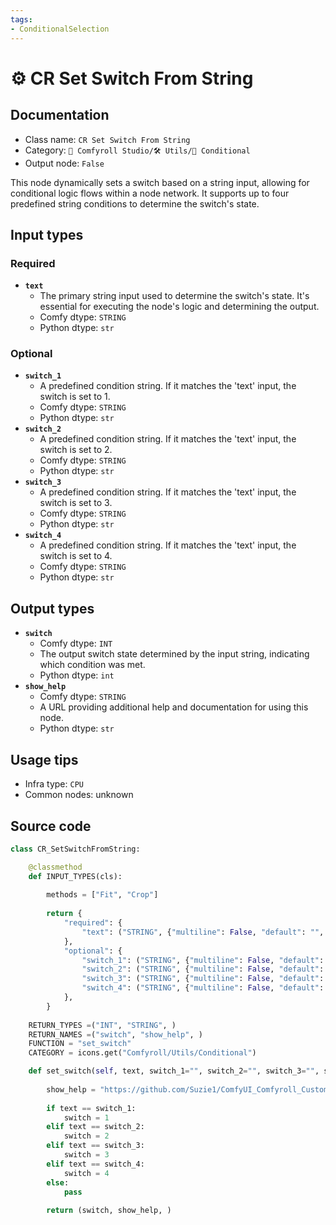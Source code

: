 ```yaml
---
tags:
- ConditionalSelection
---
```


# ⚙️ CR Set Switch From String
## Documentation
- Class name: `CR Set Switch From String`
- Category: `🧩 Comfyroll Studio/🛠️ Utils/🔀 Conditional`
- Output node: `False`

This node dynamically sets a switch based on a string input, allowing for conditional logic flows within a node network. It supports up to four predefined string conditions to determine the switch's state.
## Input types
### Required
- **`text`**
    - The primary string input used to determine the switch's state. It's essential for executing the node's logic and determining the output.
    - Comfy dtype: `STRING`
    - Python dtype: `str`
### Optional
- **`switch_1`**
    - A predefined condition string. If it matches the 'text' input, the switch is set to 1.
    - Comfy dtype: `STRING`
    - Python dtype: `str`
- **`switch_2`**
    - A predefined condition string. If it matches the 'text' input, the switch is set to 2.
    - Comfy dtype: `STRING`
    - Python dtype: `str`
- **`switch_3`**
    - A predefined condition string. If it matches the 'text' input, the switch is set to 3.
    - Comfy dtype: `STRING`
    - Python dtype: `str`
- **`switch_4`**
    - A predefined condition string. If it matches the 'text' input, the switch is set to 4.
    - Comfy dtype: `STRING`
    - Python dtype: `str`
## Output types
- **`switch`**
    - Comfy dtype: `INT`
    - The output switch state determined by the input string, indicating which condition was met.
    - Python dtype: `int`
- **`show_help`**
    - Comfy dtype: `STRING`
    - A URL providing additional help and documentation for using this node.
    - Python dtype: `str`
## Usage tips
- Infra type: `CPU`
- Common nodes: unknown


## Source code
```python
class CR_SetSwitchFromString:

    @classmethod
    def INPUT_TYPES(cls):
    
        methods = ["Fit", "Crop"]
        
        return {
            "required": {
                "text": ("STRING", {"multiline": False, "default": "", "forceInput": True}),
            },
            "optional": {
                "switch_1": ("STRING", {"multiline": False, "default": ""}),
                "switch_2": ("STRING", {"multiline": False, "default": ""}),
                "switch_3": ("STRING", {"multiline": False, "default": ""}),
                "switch_4": ("STRING", {"multiline": False, "default": ""}),                
            },            
        }
    
    RETURN_TYPES =("INT", "STRING", )
    RETURN_NAMES =("switch", "show_help", )
    FUNCTION = "set_switch"
    CATEGORY = icons.get("Comfyroll/Utils/Conditional")

    def set_switch(self, text, switch_1="", switch_2="", switch_3="", switch_4=""):
    
        show_help = "https://github.com/Suzie1/ComfyUI_Comfyroll_CustomNodes/wiki/Other-Nodes#cr-set-switch-from-string"    
      
        if text == switch_1:
            switch = 1
        elif text == switch_2:
            switch = 2
        elif text == switch_3:
            switch = 3
        elif text == switch_4:
            switch = 4
        else:
            pass
        
        return (switch, show_help, )        

```
